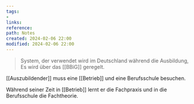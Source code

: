 ```yaml
---
tags: 
- 
links: 
reference: 
path: Notes
created: 2024-02-06 22:00
modified: 2024-02-06 22:00
---
```

>System, der verwendet wird im Deutschland während die Ausbildung, Es wird über das [[BBiG]] geregelt.

[[Auszubildender]] muss eine [[Betrieb]] und eine Berufsschule besuchen.

Während seiner Zeit in [[Betrieb]] lernt er die Fachpraxis und in die Berufsschule  die Fachtheorie.
